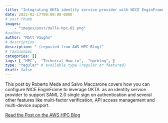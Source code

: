 ```yaml
---
title: "Integrating OKTA identity service provider with NICE EnginFrame"
date: 2022-02-17T00:00:00-0800
# post thumb
images:
    - "images/post/dalle-hpc-01.png"
#author
author: "Matt Vaughn"
# description
description: " (reposted from AWS HPC Blog)"
# Taxonomies
categories: []
tags: [ "HPC",  "Technical How-to",  "hpcblog", ]
type: "regular" # available type (regular or featured)
draft: false
---
```


This post by Roberto Meda and Salvo Maccarone covers how you can configure NICE EnginFrame to leverage OKTA  as an identity service provider to support SAML 2.0 single sign on authentication and several other features like multi-factor verification, API access management and multi-device support.

<a href="https://aws.amazon.com/blogs/hpc/integrating-okta-identity-service-provider-with-nice-enginframe/" class="btn btn-primary btn-lg active" role="button" aria-pressed="true" style="margin-top: 8px;">Read the Post on the AWS HPC Blog</a>